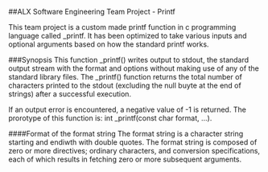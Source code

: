 ##ALX Software Engineering Team Project - Printf

This team project is a custom made printf function in c programming language called \_printf. It has been optimized to take various inputs and optional arguments based on how the standard printf works.

###Synopsis
This function \_printf() writes output to stdout, the standard output stream with the format and options without making use of any of the standard library files. The \_printf() function returns the total number of characters printed to the stdout (excluding the null buyte at the end of strings) after a successful execution.

If an output error is encountered, a negative value of -1 is returned. The prorotype of this function is: int \_printf(const char format, ...).

####Format of the format string
The format string is a character string starting and endiwth with double quotes. The format string is composed of zero or more directives; ordinary characters, and conversion specifications, each of which results in fetching zero or more subsequent arguments.
